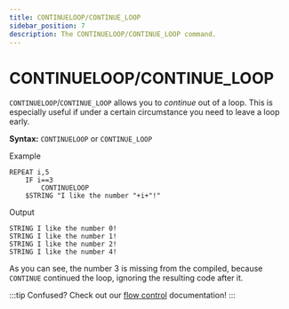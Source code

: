 ```yaml
---
title: CONTINUELOOP/CONTINUE_LOOP
sidebar_position: 7
description: The CONTINUELOOP/CONTINUE_LOOP command.
---
```


# CONTINUELOOP/CONTINUE_LOOP
`CONTINUELOOP`/`CONTINUE_LOOP` allows you to *continue* out of a loop. This is especially useful if under a certain circumstance you need to leave a loop early.

**Syntax:** `CONTINUELOOP` or `CONTINUE_LOOP`

Example
```
REPEAT i,5
    IF i==3
        CONTINUELOOP
    $STRING "I like the number "+i+"!" 
```
Output
```
STRING I like the number 0!
STRING I like the number 1!
STRING I like the number 2!
STRING I like the number 4!
```
As you can see, the number 3 is missing from the compiled, because `CONTINUE` continued the loop, ignoring the resulting code after it.

:::tip
Confused? Check out our [flow control](/docs/guides/crash-course/flow-control#continueloop) documentation!
:::